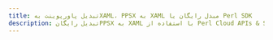 ---title: تبدیل پاورپوینت بهXAML، PPSX به XAML مبدل رایگان یا Perl SDKdescription: تبدیل رایگانPPSX به XAML با استفاده از Perl Cloud APIs & SDK. همچنین اسناد Microsoft PowerPoint را در Cloud ایجاد، ویرایش و رندر کنید.---